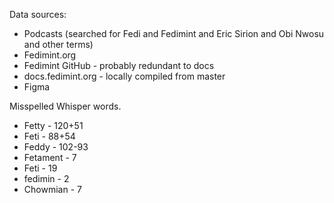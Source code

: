 Data sources:

- Podcasts (searched for Fedi and Fedimint and Eric Sirion and Obi Nwosu and other terms)
- Fedimint.org
- Fedimint GitHub - probably redundant to docs
- docs.fedimint.org - locally compiled from master
- Figma

Misspelled Whisper words.

- Fetty - 120+51
- Feti - 88+54
- Feddy - 102-93
- Fetament - 7
- Feti - 19
- fedimin - 2
- Chowmian - 7